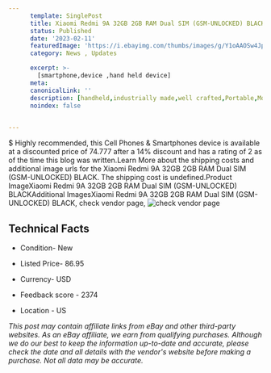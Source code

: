 ```yaml
---
      template: SinglePost
      title: Xiaomi Redmi 9A 32GB 2GB RAM Dual SIM (GSM-UNLOCKED) BLACK
      status: Published
      date: '2023-02-11'
      featuredImage: 'https://i.ebayimg.com/thumbs/images/g/Y1oAAOSw4JpjyGbo/s-l225.jpg'
      category: News , Updates

      excerpt: >-
        [smartphone,device ,hand held device]
      meta:
      canonicalLink: ''
      description: [handheld,industrially made,well crafted,Portable,Mobile,Compact,Convenient,Lightweight,Maneuverable,Man-portable,Miniature,Carriable,Hand-held,Light,Holdable,Transportable,Mobile device,Pocket-sized,On-the-go,Wireless,Cordless,Compact size,Convenient size, smartphone,device ,hand held device]
      noindex: false

        
---
```

$
    Highly recommended, this Cell Phones & Smartphones device is available at a discounted price of 74.777 after a 14% discount and has a rating of 2 as of the time this blog was written.Learn More about the shipping costs and additional image urls for the Xiaomi Redmi 9A 32GB 2GB RAM Dual SIM (GSM-UNLOCKED) BLACK. The shipping cost is undefined.Product ImageXiaomi Redmi 9A 32GB 2GB RAM Dual SIM (GSM-UNLOCKED) BLACKAdditional ImagesXiaomi Redmi 9A 32GB 2GB RAM Dual SIM (GSM-UNLOCKED) BLACK, check vendor page, ![check vendor page](https://origin-galleryplus.ebayimg.com/ws/web/275631232263_2_0_1/225x225.jpg,https://origin-galleryplus.ebayimg.com/ws/web/275631232263_3_0_1/225x225.jpg,https://origin-galleryplus.ebayimg.com/ws/web/275631232263_4_0_1/225x225.jpg,https://origin-galleryplus.ebayimg.com/ws/web/275631232263_5_0_1/225x225.jpg)
    
    

 ## Technical Facts 



     
      

 - Condition- New 


      

 - Listed Price- 86.95 


      

 - Currency- USD 


      

 - Feedback score - 2374 


      

 - Location - US 


      
      

 *_This post may contain affiliate links from eBay and other third-party websites. As an eBay affiliate, we earn from qualifying purchases. Although we do our best to keep the information up-to-date and accurate, please check the date and all details with the vendor's website before making a purchase. Not all data may be accurate._*



    
    
    
    
    